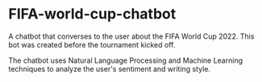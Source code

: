 # FIFA-world-cup-chatbot
A chatbot that converses to the user about the FIFA World Cup 2022. This bot was created before the tournament kicked off.

The chatbot uses Natural Language Processing and Machine Learning techniques to analyze the user's sentiment and writing style.
